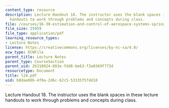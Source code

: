 ```yaml
---
content_type: resource
description: Lecture Handout 18. The instructor uses the blank spaces in these lecture
  handouts to work through problems and concepts during class.
file: /courses/16-30-estimation-and-control-of-aerospace-systems-spring-2004/b8dae88b4f0a2d6c62c553335f5fdd10_l24.pdf
file_size: 25959
file_type: application/pdf
learning_resource_types:
- Lecture Notes
license: https://creativecommons.org/licenses/by-nc-sa/4.0/
ocw_type: OCWFile
parent_title: Lecture Notes
parent_type: CourseSection
parent_uid: 26318024-883e-fdd8-be63-f3a0369f773d
resourcetype: Document
title: l24.pdf
uid: b8dae88b-4f0a-2d6c-62c5-53335f5fdd10
---
```

Lecture Handout 18. The instructor uses the blank spaces in these lecture handouts to work through problems and concepts during class.